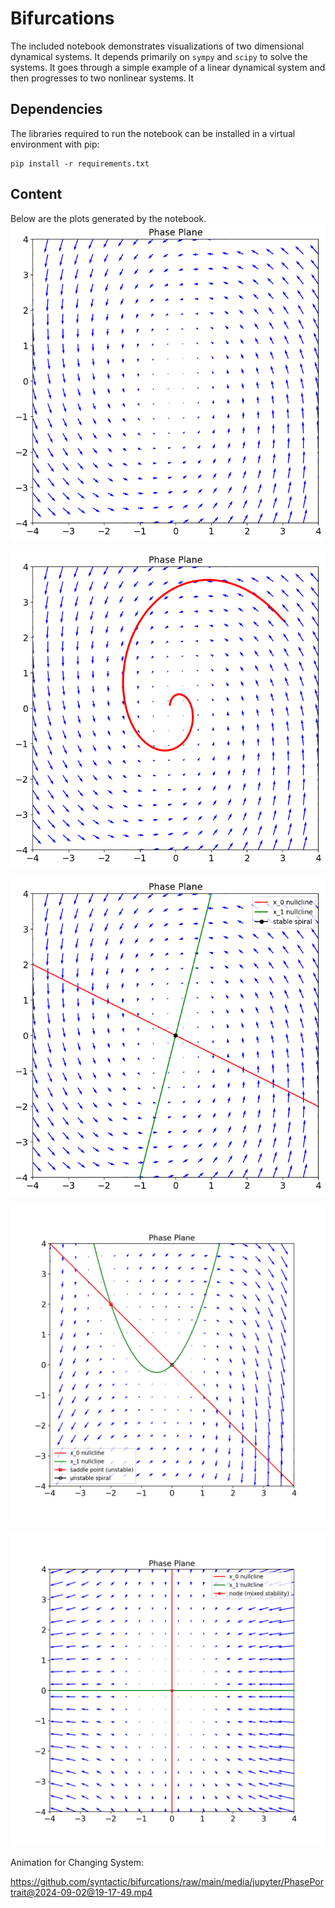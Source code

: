 # Bifurcations

The included notebook demonstrates visualizations of two dimensional dynamical systems. It depends primarily on `sympy` and `scipy` to solve the systems. It goes through a simple example of a linear dynamical system and then progresses to two nonlinear systems. It 

## Dependencies
The libraries required to run the notebook can be installed in a virtual environment with pip:

```
pip install -r requirements.txt
```

## Content

Below are the plots generated by the notebook.
![Phase Plane](https://github.com/syntactic/bifurcations/blob/main/phase_plane.png?raw=true)

![Phase Plane With Trajectory](https://github.com/syntactic/bifurcations/blob/main/phase_plane_with_trajectory.png?raw=true)

![Nullclines and Fixed Point for Linear 2D System](https://github.com/syntactic/bifurcations/blob/main/linear1.png?raw=true)

![Nullclines and Fixed Points for Nonlinear 2D System](https://github.com/syntactic/bifurcations/blob/main/nonlinear1_c0.png?raw=true)

![Nullclines and Fixed Point for Another Nonlinear 2D System](https://github.com/syntactic/bifurcations/blob/main/nonlinear2_c0.png?raw=true)

Animation for Changing System:

https://github.com/syntactic/bifurcations/raw/main/media/jupyter/PhasePortrait@2024-09-02@19-17-49.mp4
